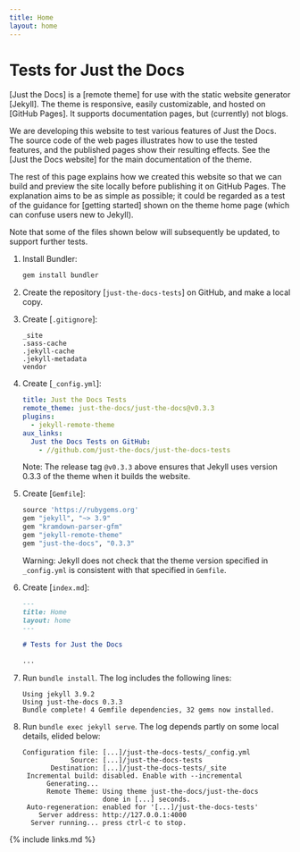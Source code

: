 ```yaml
---
title: Home
layout: home
---
```


# Tests for Just the Docs

[Just the Docs] is a [remote theme] for use with the static website generator [Jekyll].
The theme is responsive, easily customizable, and hosted on [GitHub Pages].
It supports documentation pages, but (currently) not blogs.

We are developing this website to test various features of Just the Docs.
The source code of the web pages illustrates how to use the tested features,
and the published pages show their resulting effects.
See the [Just the Docs website] for the main documentation of the theme.

The rest of this page explains how we created this website
so that we can build and preview the site locally before publishing it on GitHub Pages.
The explanation aims to be as simple as possible;
it could be regarded as a test of the guidance for [getting started]
shown on the theme home page (which can confuse users new to Jekyll).

Note that some of the files shown below will subsequently be updated,
to support further tests.

1.  Install Bundler:

    ```sh
    gem install bundler
    ```
    
1.  Create the repository [`just-the-docs-tests`] on GitHub, and make a local copy.
    
1.  Create [`.gitignore`]\:

    ```
    _site
    .sass-cache
    .jekyll-cache
    .jekyll-metadata
    vendor
    ```

1. Create [`_config.yml`]\:

    ```yml
    title: Just the Docs Tests
    remote_theme: just-the-docs/just-the-docs@v0.3.3
    plugins:
      - jekyll-remote-theme
    aux_links:
      Just the Docs Tests on GitHub:
        - //github.com/just-the-docs/just-the-docs-tests
    ```
    
    Note: 
    The release tag `@v0.3.3` above ensures that Jekyll uses version 0.3.3
    of the theme when it builds the website.

1.  Create [`Gemfile`]\:

    ```ruby
    source 'https://rubygems.org'
    gem "jekyll", "~> 3.9"
    gem "kramdown-parser-gfm"
    gem "jekyll-remote-theme"
    gem "just-the-docs", "0.3.3"
    ```
    
    Warning:
    Jekyll does not check that the theme version specified in `_config.yml`
    is consistent with that specified in `Gemfile`.

1.  Create [`index.md`]\:

    ```md
    ---
    title: Home
    layout: home
    ---

    # Tests for Just the Docs
    
    ...
    ```

1.  Run `bundle install`.
    The log includes the following lines:

    ```
    Using jekyll 3.9.2
    Using just-the-docs 0.3.3
    Bundle complete! 4 Gemfile dependencies, 32 gems now installed.
    ```

1.  Run `bundle exec jekyll serve`.
    The log depends partly on some local details, elided below:

    ```
    Configuration file: [...]/just-the-docs-tests/_config.yml
                Source: [...]/just-the-docs-tests
           Destination: [...]/just-the-docs-tests/_site
     Incremental build: disabled. Enable with --incremental
          Generating... 
          Remote Theme: Using theme just-the-docs/just-the-docs
                        done in [...] seconds.
     Auto-regeneration: enabled for '[...]/just-the-docs-tests'
        Server address: http://127.0.0.1:4000
      Server running... press ctrl-c to stop.
    ```

{% include links.md %}
